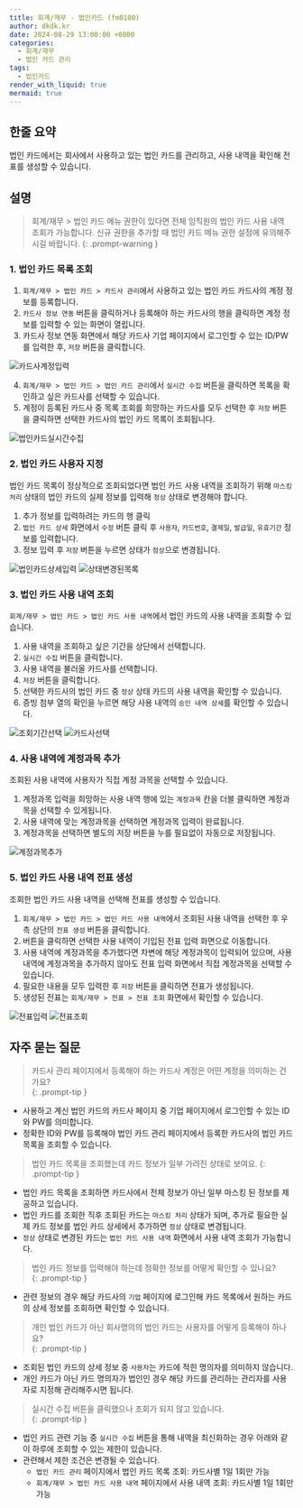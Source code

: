 ```yaml
---
title: 회계/재무 - 법인카드 (fm0100)
author: dkdk.kr
date: 2024-08-29 13:00:00 +0800
categories:
  - 회계/재무
  - 법인 카드 관리
tags:
  - 법인카드
render_with_liquid: true
mermaid: true
---
```

## 한줄 요약

법인 카드에서는 회사에서 사용하고 있는 법인 카드를 관리하고, 사용 내역을 확인해 전표를 생성할 수 있습니다. 

## 설명

> 회계/재무 > 법인 카드 메뉴 권한이 있다면 전체 임직원의 법인 카드 사용 내역 조회가 가능합니다. 신규 권한을 추가할 때 법인 카드 메뉴 권한 설정에 유의해주시길 바랍니다. 
{: .prompt-warning }
### 1. 법인 카드 목록 조회
1. `회계/재무 > 법인 카드 > 카드사 관리`에서 사용하고 있는 법인 카드 카드사의 계정 정보를 등록합니다.
2. `카드사 정보 연동` 버튼을 클릭하거나 등록해야 하는 카드사의 행을 클릭하면 계정 정보를 입력할 수 있는 화면이 열립니다.
3. 카드사 정보 연동 화면에서 해당 카드사 기업 페이지에서 로그인할 수 있는 ID/PW를 입력한 후, `저장` 버튼을 클릭합니다. 

![카드사계정입력](assets/img/Pasted%20image%2020240923094824.png)

4.  `회계/재무 > 법인 카드 > 법인 카드 관리`에서 `실시간 수집` 버튼을 클릭하면 목록을 확인하고 싶은 카드사를 선택할 수 있습니다. 
5. 계정이 등록된 카드사 중 목록 조회를 희망하는 카드사를 모두 선택한 후 `저장` 버튼을 클릭하면 선택한 카드사의 법인 카드 목록이 조회됩니다.

![법인카드실시간수집](assets/img/Pasted%20image%2020240923094848.png)
### 2. 법인 카드 사용자 지정
법인 카드 목록이 정상적으로 조회되었다면 법인 카드 사용 내역을 조회하기 위해 `마스킹 처리` 상태의 법인 카드의 실제 정보를 입력해 `정상` 상태로 변경해야 합니다.
1. 추가 정보를 입력하려는 카드의 행 클릭
2. `법인 카드 상세` 화면에서 `수정` 버튼 클릭 후 `사용자`, `카드번호`, `결제일`, `발급일`, `유효기간` 정보를 입력합니다.
3. 정보 입력 후 `저장` 버튼을 누르면 상태가 `정상`으로 변경됩니다.

![법인카드상세입력](assets/img/Pasted%20image%2020240923095000.png)
![상태변경된목록](assets/img/Pasted%20image%2020240923095043.png)

### 3. 법인 카드 사용 내역 조회
`회계/재무 > 법인 카드 > 법인 카드 사용 내역`에서 법인 카드의 사용 내역을 조회할 수 있습니다.
1. 사용 내역을 조회하고 싶은 기간을 상단에서 선택합니다.
2. `실시간 수집` 버튼을 클릭합니다.
3. 사용 내역을 불러올 카드사를 선택합니다.
4. `저장` 버튼을 클릭합니다.
5. 선택한 카드사의 법인 카드 중 `정상` 상태 카드의 사용 내역을 확인할 수 있습니다.
6. 증빙 첨부 열의 확인을 누르면 해당 사용 내역의 `승인 내역 상세`를 확인할 수 있습니다.

![조회기간선택](assets/img/Pasted%20image%2020240923095221.png)
![카드사선택](assets/img/Pasted%20image%2020240923095957.png)
### 4. 사용 내역에 계정과목 추가
조회된 사용 내역에 사용자가 직접 계정 과목을 선택할 수 있습니다.
1. 계정과목 입력을 희망하는 사용 내역 행에 있는 `계정과목` 칸을 더블 클릭하면 계정과목을 선택할 수 있게됩니다.
2. 사용 내역에 맞는 계정과목을 선택하면 계정과목 입력이 완료됩니다. 
3. 계정과목을 선택하면 별도의 저장 버튼을 누를 필요없이 자동으로 저장됩니다. 

![계정과목추가](assets/img/Pasted%20image%2020240923210838.png)
### 5. 법인 카드 사용 내역 전표 생성
조회한 법인 카드 사용 내역을 선택해 전표를 생성할 수 있습니다.
1. `회계/재무 > 법인 카드 > 법인 카드 사용 내역`에서 조회된 사용 내역을 선택한 후 우측 상단의 `전표 생성` 버튼을 클릭합니다.
2. 버튼을 클릭하면 선택한 사용 내역이 기입된 전표 입력 화면으로 이동합니다.
3. 사용 내역에 계정과목을 추가했다면 차변에 해당 계정과목이 입력되어 있으며, 사용 내역에 계정과목을 추가하지 않아도 전표 입력 화면에서 직접 계정과목을 선택할 수 있습니다. 
4. 필요한 내용을 모두 입력한 후 `저장` 버튼을 클릭하면 전표가 생성됩니다. 
5. 생성된 전표는 `회계/재무 > 전표 > 전표 조회` 화면에서 확인할 수 있습니다.

![전표입력](assets/img/Pasted%20image%2020240923095603.png)
![전표조회](assets/img/Pasted%20image%2020240923095655.png)
## 자주 묻는 질문

> 카드사 관리 페이지에서 등록해야 하는 카드사 계정은 어떤 계정을 의미하는 건가요?  
{: .prompt-tip }

- 사용하고 계신 법인 카드의 카드사 페이지 중 기업 페이지에서 로그인할 수 있는 ID와 PW를 의미합니다.
- 정확한 ID와 PW를 등록해야 법인 카드 관리 페이지에서 등록한 카드사의 법인 카드 목록을 조회할 수 있습니다. 

> 법인 카드 목록을 조회했는데 카드 정보가 일부 가려진 상태로 보여요.
{: .prompt-tip }

- 법인 카드 목록을 조회하면 카드사에서 전체 정보가 아닌 일부 마스킹 된 정보를 제공하고 있습니다.
- 법인 카드를 조회한 직후 조회된 카드는 `마스킹 처리` 상태가 되며, 추가로 필요한 실제 카드 정보를 법인 카드 상세에서 추가하면 `정상` 상태로 변경됩니다.
- `정상` 상태로 변경된 카드는 `법인 카드 사용 내역` 화면에서 사용 내역 조회가 가능합니다.

> 법인 카드 정보를 입력해야 하는데 정확한 정보를 어떻게 확인할 수 있나요?  
{: .prompt-tip }

- 관련 정보의 경우 해당 카드사의 `기업` 페이지에 로그인해 카드 목록에서 원하는 카드의 상세 정보를 조회하면 확인할 수 있습니다. 

> 개인 법인 카드가 아닌 회사명의의 법인 카드는 사용자를 어떻게 등록해야 하나요?  
{: .prompt-tip }

- 조회된 법인 카드의 상세 정보 중 `사용자`는 카드에 적힌 명의자를 의미하지 않습니다.
- 개인 카드가 아닌 카드 명의자가 법인인 경우 해당 카드를 관리하는 관리자를 사용자로 지정해 관리해주시면 됩니다.

> 실시간 수집 버튼을 클릭했으나 조회가 되지 않고 있습니다.  
{: .prompt-tip }

- 법인 카드 관련 기능 중 `실시간 수집` 버튼을 통해 내역을 최신화하는 경우 아래와 같이 하루에 조회할 수 있는 제한이 있습니다.
- 관련해서 제한 조건은 변경될 수 있습니다. 
  - `법인 카드 관리` 페이지에서 법인 카드 목록 조회: 카드사별 1일 1회만 가능 
  - `회계/재무 > 법인 카드 사용 내역` 페이지에서 사용 내역 조회: 카드사별 1일 1회만 가능